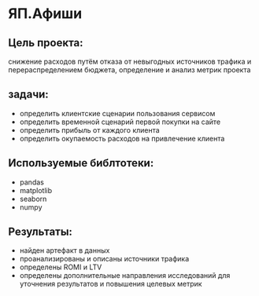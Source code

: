 # ЯП.Афиши
## Цель проекта:
снижение расходов путём отказа от невыгодных источников трафика и перераспределением бюджета, определение и анализ метрик проекта

## задачи:
- определить клиентские сценарии пользования сервисом
- определить временной сценарий первой покупки на сайте
- определить прибыль от каждого клиента
- определить окупаемость расходов на привлечение клиента

## Используемые библтотеки:

- pandas
- matplotlib
- seaborn 
- numpy

## Результаты:
- найден артефакт в данных
- проанализированы и описаны источники трафика
- определены ROMI и LTV
- определены дополнительные направления исследований для уточнения результатов и повышения целевых метрик
